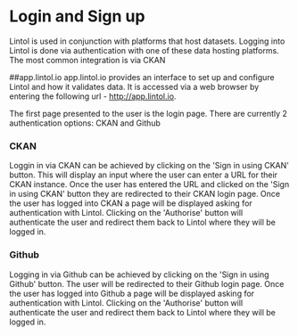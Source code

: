 # Login and Sign up

<!--Lintol can be used as a standalone tool or in conjunction with other platforms via an extension. For both these approaches, Lintol must first be set up through the Lintol management portal.-->
Lintol is used in conjunction with platforms that host datasets. Logging into Lintol is done via authentication with one of these data hosting platforms. The most common integration is via CKAN

##app.lintol.io
app.lintol.io provides an interface to set up and configure Lintol and how it validates data. It is accessed via a web browser by entering the following url - http://app.lintol.io.

The first page presented to the user is the login page. There are currently 2 authentication options: CKAN and Github<!--There are 3 options: Login, Forgotten password and Create a new user account. -->

### CKAN
Loggin in via CKAN can be achieved by clicking on the 'Sign in using CKAN' button. This will display an input where the user can enter a URL for their CKAN instance. Once the user has entered the URL and clicked on the 'Sign in using CKAN' button they are redirected to their CKAN login page. Once the user has logged into CKAN a page will be displayed asking for authentication with Lintol. Clicking on the 'Authorise' button will authenticate the user and redirect them back to Lintol where they will be logged in.

### Github
Logging in via Github can be achieved by clicking on the 'Sign in using Github' button. The user will be redirected to their Github login page. Once the user has logged into Github a page will be displayed asking for authentication with Lintol. Clicking on the 'Authorise' button will authenticate the user and redirect them back to Lintol where they will be logged in.

<!--To log in a user account must first be registered. A registered email address must then be entered into the 'Email' input and the corresponding password into the 'Password' input. Clicking the 'Sign In' button will then log in the user.

### Forgotten password
Clicking on the 'Forgotten Password' link will navigate to the 'Forgotten Password' form. A registered email address must be entered into the 'Email' input. Clicking the 'Submit' button will request a recovery email be sent to the email address that was entered. The recovery email will contain a link to a password reset page where the user will be able to update their password. The password update page will require a new valid password and a password confirmation. Clicking on the 'Submit' button will reset the password and redirect to the login page.

### Create a new user account
Clicking on the 'Sign Up' link will navigate to the signup form. The following pieces of information will be required:

- Name
- Organisation
- Email
- Password
- Confirm Password

Clicking on the 'Sign Up' button will create a Lintol user account.

## Licensing Lintol SAAS
Once a user account has been created, a license will need to be created before data can be validated using Lintol. This can be done via the settings section of the Lintol interface. Billing details and a domain name will be required so an access key can be generated. The access key will be used to authorise any extensions to communicate with Lintol. Once payment has been received, data can be added to Lintol for validation.-->
